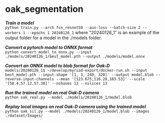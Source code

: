 # oak_segmentation
***Train a model***  
```python train.py --arch fcn_resnet50 --aux-loss --batch-size 2 --workers 1 --epochs 1 20240126_1```
where "20240126_1" is an example of the output folder for a model in the ./models folder.

***Convert a pytorch model to ONNX format***  
```python convert_model_to_onnx.py --input ./models/20240126_1/best_model.pth --output ./models/model.onnx```

***Convert an ONNX model to blob format for Oak-D***  
```models/20240126_1$ ~/develop/myriad-export/docker-run.sh --input best_model.pth --input-shape '[1, 3, 240, 320]' --output model.blob --reverse-input-channels --mean '[123.675,116.28,103.53]' --scale '[58.4,57.12,57.38]' --nshaves 13 --nslices 13```

***Run the trained model on real Oak-D camera***  
```python oak_real.py --model ./models/20240126_1/model.blob```

***Replay local images on real Oak-D camera using the trained model***  
```python oak_sil.py --model ./models/20240126_1/model.blob --images ./dataset/Images/```
